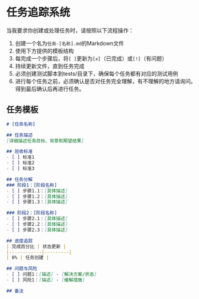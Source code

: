 # 任务追踪系统

当我要求你创建或处理任务时，请按照以下流程操作：

1. 创建一个名为`任务-[名称].md`的Markdown文件
2. 使用下方提供的模板结构
3. 每完成一个步骤后，将`[ ]`更新为`[x]`（已完成）或`[!]`（有问题）
4. 持续更新文件，直到任务完成
5. 必须创建测试脚本到tests/目录下，确保每个任务都有对应的测试用例
6. 进行每个任务之前，必须确认是否对任务完全理解，有不理解的地方请询问。得到最后确认后再进行任务。

## 任务模板

```md
# [任务名称]

## 任务描述
[详细描述任务目标、背景和期望结果]

## 验收标准
- [ ] 标准1
- [ ] 标准2
- [ ] 标准3

## 任务分解
### 阶段1：[阶段名称]
- [ ] 步骤1.1：[具体描述]
- [ ] 步骤1.2：[具体描述]
- [ ] 步骤1.3：[具体描述]

### 阶段2：[阶段名称]
- [ ] 步骤2.1：[具体描述]
- [ ] 步骤2.2：[具体描述]
- [ ] 步骤2.3：[具体描述]

## 进度追踪
| 完成百分比 | 状态更新 |
|------------|---------|
| 0% | 任务创建 |

## 问题与风险
- [ ] 问题1：[描述] - [解决方案/状态]
- [ ] 风险1：[描述] - [缓解措施]

## 备注
